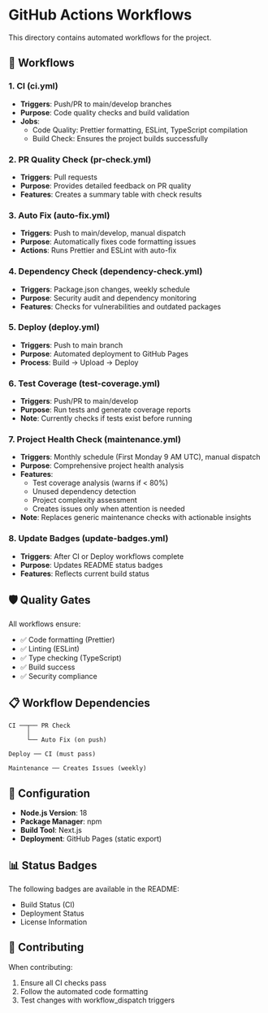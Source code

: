 # GitHub Actions Workflows

This directory contains automated workflows for the project.

## 🔄 Workflows

### 1. **CI (ci.yml)**

- **Triggers**: Push/PR to main/develop branches
- **Purpose**: Code quality checks and build validation
- **Jobs**:
  - Code Quality: Prettier formatting, ESLint, TypeScript compilation
  - Build Check: Ensures the project builds successfully

### 2. **PR Quality Check (pr-check.yml)**

- **Triggers**: Pull requests
- **Purpose**: Provides detailed feedback on PR quality
- **Features**: Creates a summary table with check results

### 3. **Auto Fix (auto-fix.yml)**

- **Triggers**: Push to main/develop, manual dispatch
- **Purpose**: Automatically fixes code formatting issues
- **Actions**: Runs Prettier and ESLint with auto-fix

### 4. **Dependency Check (dependency-check.yml)**

- **Triggers**: Package.json changes, weekly schedule
- **Purpose**: Security audit and dependency monitoring
- **Features**: Checks for vulnerabilities and outdated packages

### 5. **Deploy (deploy.yml)**

- **Triggers**: Push to main branch
- **Purpose**: Automated deployment to GitHub Pages
- **Process**: Build → Upload → Deploy

### 6. **Test Coverage (test-coverage.yml)**

- **Triggers**: Push/PR to main/develop
- **Purpose**: Run tests and generate coverage reports
- **Note**: Currently checks if tests exist before running

### 7. **Project Health Check (maintenance.yml)**

- **Triggers**: Monthly schedule (First Monday 9 AM UTC), manual dispatch
- **Purpose**: Comprehensive project health analysis
- **Features**:
  - Test coverage analysis (warns if < 80%)
  - Unused dependency detection
  - Project complexity assessment
  - Creates issues only when attention is needed
- **Note**: Replaces generic maintenance checks with actionable insights

### 8. **Update Badges (update-badges.yml)**

- **Triggers**: After CI or Deploy workflows complete
- **Purpose**: Updates README status badges
- **Features**: Reflects current build status

## 🛡️ Quality Gates

All workflows ensure:

- ✅ Code formatting (Prettier)
- ✅ Linting (ESLint)
- ✅ Type checking (TypeScript)
- ✅ Build success
- ✅ Security compliance

## 📋 Workflow Dependencies

```
CI ──┬── PR Check
     │
     └── Auto Fix (on push)

Deploy ── CI (must pass)

Maintenance ── Creates Issues (weekly)
```

## 🔧 Configuration

- **Node.js Version**: 18
- **Package Manager**: npm
- **Build Tool**: Next.js
- **Deployment**: GitHub Pages (static export)

## 📊 Status Badges

The following badges are available in the README:

- Build Status (CI)
- Deployment Status
- License Information

## 🤝 Contributing

When contributing:

1. Ensure all CI checks pass
2. Follow the automated code formatting
3. Test changes with workflow_dispatch triggers
